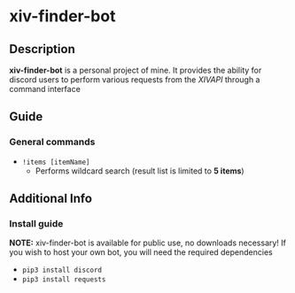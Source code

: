 # xiv-finder-bot

## Description
**xiv-finder-bot** is a personal project of mine.  It provides the ability for discord users to perform various requests from the *XIVAPI* through a command interface

## Guide
### General commands
- `!items [itemName]`
  - Performs wildcard search (result list is limited to **5 items**)

## Additional Info
### Install guide
**NOTE:** xiv-finder-bot is available for public use, no downloads necessary! If you wish to host your own bot, you will need the required dependencies

- ```pip3 install discord```
- ```pip3 install requests```
